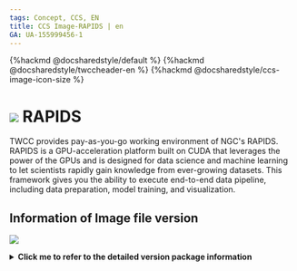 ```yaml
---
tags: Concept, CCS, EN
title: CCS Image-RAPIDS | en
GA: UA-155999456-1
---
```


{%hackmd @docsharedstyle/default %}
{%hackmd @docsharedstyle/twccheader-en %}
{%hackmd @docsharedstyle/ccs-image-icon-size %}

# <img class="ccsimgicon" src="https://cos.twcc.ai/SYS-MANUAL/uploads/upload_bb968fa9146487087f1c4634929d931f.png"> RAPIDS

TWCC provides pay-as-you-go working environment of NGC's RAPIDS. RAPIDS is a GPU-acceleration platform built on CUDA that leverages the power of the GPUs and is designed for data science and machine learning to let scientists rapidly gain knowledge from ever-growing datasets. This framework gives you the ability to execute end-to-end data pipeline, including data preparation, model training, and visualization.

## <i class="fa fa-sticky-note" aria-hidden="true"></i> <span class="ccsimglist">Information of Image file version
</span> 

![](https://cos.twcc.ai/SYS-MANUAL/uploads/upload_fecc114b4d5558bb74391e31d72f91fa.png)


<details class="docspoiler">

<summary><b>Click me to refer to the detailed version package information</b></summary>

- [NGC RAPIDS](https://ngc.nvidia.com/catalog/containers/nvidia:rapidsai:rapidsai)

</details>
